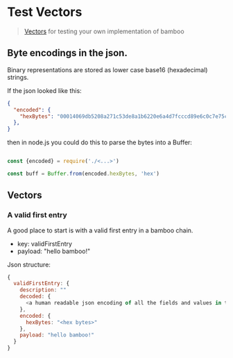 # Test Vectors 

> [Vectors](./test_vectors.json) for testing your own implementation of bamboo

## Byte encodings in the json.

Binary representations are stored as lower case base16 (hexadecimal) strings.

If the json looked like this: 

```json
{
  "encoded": {
    "hexBytes": "00014069db5208a271c53de8a1b6220e6a4d7fcccd89e6c0c7e75c833e34dc68d932624f2ccf27513f42fb7d0e4390a99b225bad41ba14a6297537246dbe4e6ce150e80d0120b46f22fbd233f30af255294701f96b9fd89220588cdbbb42150164a451e9b11101403e39afaabde37ff1eea5078e3c055c74099102ec1ca6971045ad25f801fd1e7b446bf9b6988f4dce30e5f04b554a6736878e3d2964af0773c78638e84ad20200"
  },
}
```

then in node.js you could do this to parse the bytes into a Buffer:

```js

const {encoded} = require('./<...>')

const buff = Buffer.from(encoded.hexBytes, 'hex')

```

## Vectors

### A valid first entry

A good place to start is with a valid first entry in a bamboo chain.

- key: validFirstEntry
- payload: "hello bamboo!" 

Json structure:

```js
{
  validFirstEntry: {
    description: ""
    decoded: {
      <a human readable json encoding of all the fields and values in the entry.>
    },
    encoded: {
      hexBytes: "<hex bytes>"
    },
    payload: "hello bamboo!" 
  }
}
```
